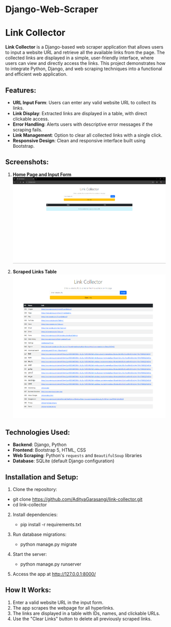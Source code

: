 # Django-Web-Scraper

# Link Collector

**Link Collector** is a Django-based web scraper application that allows users to input a website URL and retrieve all the available links from the page. The collected links are displayed in a simple, user-friendly interface, where users can view and directly access the links. This project demonstrates how to integrate Python, Django, and web scraping techniques into a functional and efficient web application.

## Features:
- **URL Input Form**: Users can enter any valid website URL to collect its links.
- **Link Display**: Extracted links are displayed in a table, with direct clickable access.
- **Error Handling**: Alerts users with descriptive error messages if the scraping fails.
- **Link Management**: Option to clear all collected links with a single click.
- **Responsive Design**: Clean and responsive interface built using Bootstrap.

## Screenshots:

1. **Home Page and Input Form**  
   ![Home Page](screenshots/homepage.png)

2. **Scraped Links Table**  
   ![Scraped Links](screenshots/scraped_links.png)

## Technologies Used:
- **Backend**: Django, Python
- **Frontend**: Bootstrap 5, HTML, CSS
- **Web Scraping**: Python's `requests` and `BeautifulSoup` libraries
- **Database**: SQLite (default Django configuration)

## Installation and Setup:

1. Clone the repository:
  - git clone https://github.com/AdityaGarasangi/link-collector.git
  - cd link-collector

2. Install dependencies:
   - pip install -r requirements.txt

3. Run database migrations:
   - python manage.py migrate

4. Start the server:
   - python manage.py runserver

5. Access the app at http://127.0.0.1:8000/

## How It Works:

1. Enter a valid website URL in the input form.
2. The app scrapes the webpage for all hyperlinks.
3. The links are displayed in a table with IDs, names, and clickable URLs.
4. Use the "Clear Links" button to delete all previously scraped links.

